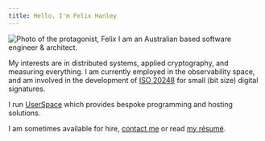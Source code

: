 ```yaml
---
title: Hello, I'm Felix Hanley
---
```


![Photo of the protagonist, Felix](/img/profile.jpg) I am an Australian based
software engineer & architect.

My interests are in distributed systems, applied cryptography, and measuring
everything.  I am currently employed in the observability space, and am
involved in the development of [ISO
20248](https://en.wikipedia.org/wiki/ISO/IEC_20248) for small (bit size)
digital signatures.

I run [UserSpace](https://userspace.com.au) which provides bespoke programming
and hosting solutions.

I am sometimes available for hire, [contact me](/contact/) or read [my
résumé](/work/).
